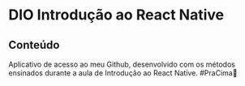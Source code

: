 # DIO Introdução ao React Native

## Conteúdo

Aplicativo de acesso ao meu Github, desenvolvido com os métodos ensinados durante a aula de Introdução ao React Native. #PraCima🚀
